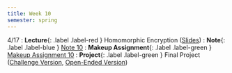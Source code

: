 ```yaml
---
title: Week 10
semester: spring
---
```


4/17
: **Lecture**{: .label .label-red } Homomorphic Encryption ([Slides](https://docs.google.com/presentation/d/1-3D9Qw3BpdHa53ez796IRYvTiSNdx-Spfnm7as4Cq-c/edit?usp=sharing))
: **Note**{: .label .label-blue } [Note 10](https://codebreakingatcal.org/assets/notes/note10.pdf)
: **Makeup Assignment**{: .label .label-green } [Makeup Assignment 10](https://codebreakingatcal.org/assets/makeup/makeup10.pdf)
: **Project**{: .label .label-green } Final Project ([Challenge Version](https://datahub.berkeley.edu/hub/user-redirect/git-pull?repo=https%3A%2F%2Fgithub.com%2FCodebreakingAtCal%2FCodebreakingLabs&urlpath=tree%2FCodebreakingLabs%2FFinal_Project%2Ffinal_project.ipynb&branch=master), [Open-Ended Version](https://codebreakingatcal.org/assets/homework/final_project.pdf))
